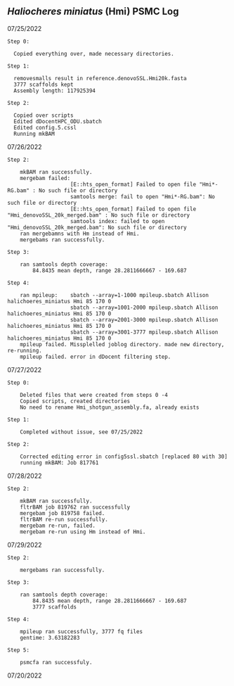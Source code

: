 ## <i>Haliocheres miniatus</i> (Hmi) PSMC Log

07/25/2022

    Step 0:
 
      Copied everything over, made necessary directories.
  
    Step 1:
  
      removesmalls result in reference.denovoSSL.Hmi20k.fasta
      3777 scaffolds kept
      Assembly length: 117925394
 
    Step 2:
    
      Copied over scripts
      Edited dDocentHPC_ODU.sbatch 
      Edited config.5.cssl
      Running mkBAM

07/26/2022

    Step 2:
    
        mkBAM ran successfully.
        mergebam failed:
                        [E::hts_open_format] Failed to open file "Hmi*-RG.bam" : No such file or directory
                        samtools merge: fail to open "Hmi*-RG.bam": No such file or directory
                        [E::hts_open_format] Failed to open file "Hmi_denovoSSL_20k_merged.bam" : No such file or directory
                        samtools index: failed to open "Hmi_denovoSSL_20k_merged.bam": No such file or directory
        ran mergebamns with Hm instead of Hmi.
        mergebams ran successfully.
    
    Step 3:
  
        ran samtools depth coverage:
            84.8435 mean depth, range 28.2811666667 - 169.687
    
    Step 4:        
            
        ran mpileup:    sbatch --array=1-1000 mpileup.sbatch Allison halichoeres_miniatus Hmi 85 170 0
                        sbatch --array=1001-2000 mpileup.sbatch Allison halichoeres_miniatus Hmi 85 170 0
                        sbatch --array=2001-3000 mpileup.sbatch Allison halichoeres_miniatus Hmi 85 170 0
                        sbatch --array=3001-3777 mpileup.sbatch Allison halichoeres_miniatus Hmi 85 170 0
        mpileup failed. Missplelled joblog directory. made new directory, re-running.
        mpileup failed. error in dDocent filtering step.

07/27/2022

    Step 0:
    
        Deleted files that were created from steps 0 -4
        Copied scripts, created directories
        No need to rename Hmi_shotgun_assembly.fa, already exists
    
    Step 1:
    
        Completed without issue, see 07/25/2022
    
    Step 2:
    
        Corrected editing error in config5ssl.sbatch [replaced 80 with 30]
        running mkBAM: Job 817761
        
07/28/2022

    Step 2: 
    
        mkBAM ran successfully.
        fltrBAM job 819762 ran successfully
        mergebam job 819758 failed.
        fltrBAM re-run successfully.
        mergebam re-run, failed.
        mergebam re-run using Hm instead of Hmi.

07/29/2022

    Step 2: 
        
        mergebams ran successfully.
    
    Step 3:  
       
        ran samtools depth coverage:
            84.8435 mean depth, range 28.2811666667 - 169.687
            3777 scaffolds
            
    Step 4: 
        
        mpileup ran successfully, 3777 fq files
        gentime: 3.63182283
    
    Step 5:
    
        psmcfa ran successfuly.

07/20/2022

         
    
        
    
    
        

        
        
  
  
 
